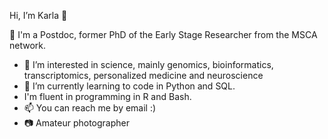 Hi, I’m Karla 👋

🧬 I'm a Postdoc, former PhD of the Early Stage Researcher from the MSCA network.

- 👀 I’m interested in science, mainly genomics, bioinformatics, transcriptomics, personalized medicine and neuroscience
- 🌱 I’m currently learning to code in Python and SQL.
- I'm fluent in programming in R and Bash.
- 📫 You can reach me by email :)
- 📷 Amateur photographer 

<!---
karlaarz/karlaarz is a ✨ special ✨ repository because its `README.md` (this file) appears on your GitHub profile.
You can click the Preview link to take a look at your changes.
--->
